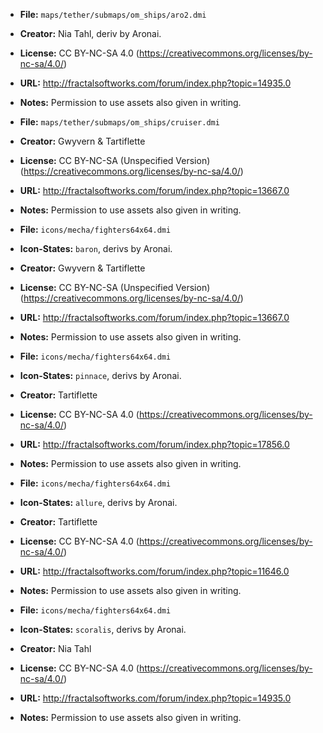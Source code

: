 - **File:** `maps/tether/submaps/om_ships/aro2.dmi`
- **Creator:** Nia Tahl, deriv by Aronai.
- **License:** CC BY-NC-SA 4.0 (https://creativecommons.org/licenses/by-nc-sa/4.0/)
- **URL:** http://fractalsoftworks.com/forum/index.php?topic=14935.0
- **Notes:** Permission to use assets also given in writing.

- **File:** `maps/tether/submaps/om_ships/cruiser.dmi`
- **Creator:** Gwyvern & Tartiflette
- **License:** CC BY-NC-SA (Unspecified Version) (https://creativecommons.org/licenses/by-nc-sa/4.0/)
- **URL:** http://fractalsoftworks.com/forum/index.php?topic=13667.0
- **Notes:** Permission to use assets also given in writing.

- **File:** `icons/mecha/fighters64x64.dmi`
- **Icon-States:** `baron`, derivs by Aronai.
- **Creator:** Gwyvern & Tartiflette
- **License:** CC BY-NC-SA (Unspecified Version) (https://creativecommons.org/licenses/by-nc-sa/4.0/)
- **URL:** http://fractalsoftworks.com/forum/index.php?topic=13667.0
- **Notes:** Permission to use assets also given in writing.

- **File:** `icons/mecha/fighters64x64.dmi`
- **Icon-States:** `pinnace`, derivs by Aronai.
- **Creator:** Tartiflette
- **License:** CC BY-NC-SA 4.0 (https://creativecommons.org/licenses/by-nc-sa/4.0/)
- **URL:** http://fractalsoftworks.com/forum/index.php?topic=17856.0
- **Notes:** Permission to use assets also given in writing.

- **File:** `icons/mecha/fighters64x64.dmi`
- **Icon-States:** `allure`, derivs by Aronai.
- **Creator:** Tartiflette
- **License:** CC BY-NC-SA 4.0 (https://creativecommons.org/licenses/by-nc-sa/4.0/)
- **URL:** http://fractalsoftworks.com/forum/index.php?topic=11646.0
- **Notes:** Permission to use assets also given in writing.

- **File:** `icons/mecha/fighters64x64.dmi`
- **Icon-States:** `scoralis`, derivs by Aronai.
- **Creator:** Nia Tahl
- **License:** CC BY-NC-SA 4.0 (https://creativecommons.org/licenses/by-nc-sa/4.0/)
- **URL:** http://fractalsoftworks.com/forum/index.php?topic=14935.0
- **Notes:** Permission to use assets also given in writing.
